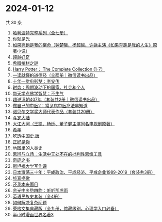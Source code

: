 # 2024-01-12

共 30 条

<!-- BEGIN WEREAD -->
<!-- 最后更新时间 2024-01-12 18:06:52 +0800 -->
1. [哈利波特完整系列（全七册）](https://weread.qq.com/web/bookDetail/88a322005cba2388ae991a5)
1. [你就是光](https://weread.qq.com/web/bookDetail/43032d60813ab8728g0198d7)
1. [如果奔跑是我的宿命（钟楚曦、杨超越、许娣主演《如果奔跑是我的人生》原著小说）](https://weread.qq.com/web/bookDetail/06a32ed07219ac5f06a382b)
1. [超越好奇](https://weread.qq.com/web/bookDetail/1d132f10813ab7be1g0165d4)
1. [希腊棺材之谜](https://weread.qq.com/web/bookDetail/2a632390813ab8730g01886c)
1. [Harry Potter： The Complete Collection (1-7）](https://weread.qq.com/web/bookDetail/01d325405cbb8401d6c93d0)
1. [一读就懂的道德经（全两册｜微信读书出品）](https://weread.qq.com/web/bookDetail/a1232c40813ab871eg018128)
1. [十年一觉电影梦：李安传](https://weread.qq.com/web/bookDetail/6d532d50719892926d5cde4)
1. [时势：周期波动下的国家、社会和个人](https://weread.qq.com/web/bookDetail/95332ad0813ab8705g016ce7)
1. [每天学点佛学智慧：不生气](https://weread.qq.com/web/bookDetail/58f326705b16c958f0569cd)
1. [趣说汉朝407年（套装共2册｜微信读书出品）](https://weread.qq.com/web/bookDetail/df232e40813ab8717g01816e)
1. [做自己的中医2：常见病中医疗法早知道](https://weread.qq.com/web/bookDetail/c41328c0813ab803fg0176d6)
1. [诺贝尔文学奖大师代表作品（套装共20册）](https://weread.qq.com/web/bookDetail/73b32570716b19c173b173b)
1. [斗罗大陆](https://weread.qq.com/web/bookDetail/3f832f105724353f8a62cda)
1. [大江大河（王凯、杨烁、董子健主演同名电视剧原著）](https://weread.qq.com/web/bookDetail/92f32a305e03ce92f070017)
1. [希年](https://weread.qq.com/web/bookDetail/fd632050813ab8430g01229e)
1. [吃透中国史.唐](https://weread.qq.com/web/bookDetail/fb5322f0813ab7ab6g019064)
1. [正好是你](https://weread.qq.com/web/bookDetail/e9b328a0813ab7be5g018148)
1. [地图里的人类史](https://weread.qq.com/web/bookDetail/72a32890813ab86cbg010d23)
1. [思辨与立场：生活中无处不在的批判性思维工具](https://weread.qq.com/web/bookDetail/5c53218071c437db5c5121d)
1. [奇迹之书](https://weread.qq.com/web/bookDetail/dea326f05e0492deab8350f)
1. [斯坦福大学写作课](https://weread.qq.com/web/bookDetail/18d32070813ab8315g011866)
1. [日本激荡三十年：平成政治、平成经济、平成企业1989-2019（套装共3册）](https://weread.qq.com/web/bookDetail/d38324f0813ab6d8fg0112ba)
1. [纯真挽歌](https://weread.qq.com/web/bookDetail/5f732050813ab8444g015d02)
1. [还我本来面目](https://weread.qq.com/web/bookDetail/7ee326d071c9d69f7eede5a)
1. [余光中乡愁四韵：听听那冷雨](https://weread.qq.com/web/bookDetail/afe32720813ab7ab6g015c93)
1. [英语民族史套装（全4册）](https://weread.qq.com/web/bookDetail/f68321c0813ab6c6ag018963)
1. [如何解决复杂问题](https://weread.qq.com/web/bookDetail/6f9321a07231c7dd6f9c4f6)
1. [荣格文集典藏版（全九册，馆藏级别，心理学入门必备）](https://weread.qq.com/web/bookDetail/100328a0813ab694bg0160c7)
1. [半小时漫画世界名著3](https://weread.qq.com/web/bookDetail/d4a32840813ab777dg011f08)
<!-- END WEREAD -->